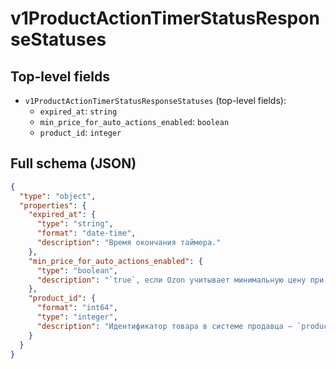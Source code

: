 # v1ProductActionTimerStatusResponseStatuses

## Top-level fields
- `v1ProductActionTimerStatusResponseStatuses` (top-level fields):
  - `expired_at`: `string`
  - `min_price_for_auto_actions_enabled`: `boolean`
  - `product_id`: `integer`

## Full schema (JSON)
```json
{
  "type": "object",
  "properties": {
    "expired_at": {
      "type": "string",
      "format": "date-time",
      "description": "Время окончания таймера."
    },
    "min_price_for_auto_actions_enabled": {
      "type": "boolean",
      "description": "`true`, если Ozon учитывает минимальную цену при добавлении в акции.\n"
    },
    "product_id": {
      "format": "int64",
      "type": "integer",
      "description": "Идентификатор товара в системе продавца — `product_id`."
    }
  }
}
```
